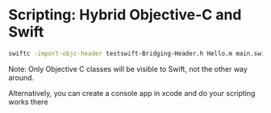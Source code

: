 # Scripting: Hybrid Objective-C and Swift

```bash
swiftc -import-objc-header testswift-Bridging-Header.h Hello.m main.swift -o MyApp
```

Note: Only Objective C classes will be visible to Swift, not the other way around.

Alternatively, you can create a console app in xcode and do your scripting works there
